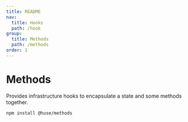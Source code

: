 ```yaml
---
title: README
nav:
  title: Hooks
  path: /hook
group:
  title: Methods
  path: /methods
order: 1
---
```


# Methods

Provides infrastructure hooks to encapsulate a state and some methods together.

```shell
npm install @huse/methods
```